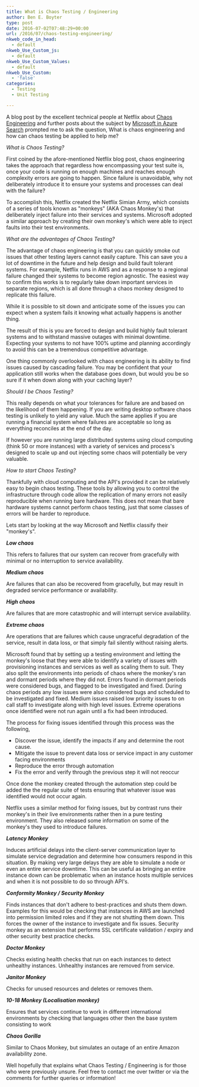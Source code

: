 ```yaml
---
title: What is Chaos Testing / Engineering
author: Ben E. Boyter
type: post
date: 2016-07-02T07:48:29+00:00
url: /2016/07/chaos-testing-engineering/
nkweb_code_in_head:
  - default
nkweb_Use_Custom_js:
  - default
nkweb_Use_Custom_Values:
  - default
nkweb_Use_Custom:
  - 'false'
categories:
  - Testing
  - Unit Testing

---
```

A blog post by the excellent technical people at Netflix about [Chaos Engineering][1] and further posts about the subject by [Microsoft in Azure Search][2] prompted me to ask the question, What is chaos engineering and how can chaos testing be applied to help me?

_What is Chaos Testing?_

First coined by the afore-mentioned Netflix blog post, chaos engineering takes the approach that regardless how encompassing your test suite is, once your code is running on enough machines and reaches enough complexity errors are going to happen. Since failure is unavoidable, why not deliberately introduce it to ensure your systems and processes can deal with the failure?

To accomplish this, Netflix created the Netflix Simian Army, which consists of a series of tools known as "monkeys" (AKA Chaos Monkey's) that deliberately inject failure into their services and systems. Microsoft adopted a similar approach by creating their own monkey's which were able to inject faults into their test environments.

_What are the advantages of Chaos Testing?_

The advantage of chaos engineering is that you can quickly smoke out issues that other testing layers cannot easily capture. This can save you a lot of downtime in the future and help design and build fault tolerant systems. For example, Netflix runs in AWS and as a response to a regional failure changed their systems to become region agnostic. The easiest way to confirm this works is to regularly take down important services in separate regions, which is all done through a chaos monkey designed to replicate this failure.

While it is possible to sit down and anticipate some of the issues you can expect when a system fails it knowing what actually happens is another thing.

The result of this is you are forced to design and build highly fault tolerant systems and to withstand massive outages with minimal downtime. Expecting your systems to not have 100% uptime and planning accordingly to avoid this can be a tremendous competitive advantage.

One thing commonly overlooked with chaos engineering is its ability to find issues caused by cascading failure. You may be confident that your application still works when the database goes down, but would you be so sure if it when down along with your caching layer?

_Should I be Chaos Testing?_

This really depends on what your tolerances for failure are and based on the likelihood of them happening. If you are writing desktop software chaos testing is unlikely to yield any value. Much the same applies if you are running a financial system where failures are acceptable so long as everything reconciles at the end of the day.

If however you are running large distributed systems using cloud computing (think 50 or more instances) with a variety of services and process's designed to scale up and out injecting some chaos will potentially be very valuable.

_How to start Chaos Testing?_

Thankfully with cloud computing and the API's provided it can be relatively easy to begin chaos testing. These tools by allowing you to control the infrastructure through code allow the replication of many errors not easily reproducible when running bare hardware. This does not mean that bare hardware systems cannot perform chaos testing, just that some classes of errors will be harder to reproduce.

Lets start by looking at the way Microsoft and Netflix classify their "monkey's".

**_Low chaos_**
  
This refers to failures that our system can recover from gracefully with minimal or no interruption to service availability.

**_Medium chaos_**
  
Are failures that can also be recovered from gracefully, but may result in degraded service performance or availability.

**_High chaos_**
  
Are failures that are more catastrophic and will interrupt service availability.

**_Extreme chaos_**
  
Are operations that are failures which cause ungraceful degradation of the service, result in data loss, or that simply fail silently without raising alerts.

Microsoft found that by setting up a testing environment and letting the monkey's loose that they were able to identify a variety of issues with provisioning instances and services as well as scaling them to suit. They also split the environments into periods of chaos where the monkey's ran and dormant periods where they did not. Errors found in dormant periods were considered bugs, and flagged to be investigated and fixed. During chaos periods any low issues were also considered bugs and scheduled to be investigated and fixed. Medium issues raised low priority issues to on call staff to investigate along with high level issues. Extreme operations once identified were not run again until a fix had been introduced.

The process for fixing issues identified through this process was the following,

  * Discover the issue, identify the impacts if any and determine the root cause.
  * Mitigate the issue to prevent data loss or service impact in any customer facing environments
  * Reproduce the error through automation
  * Fix the error and verify through the previous step it will not reoccur

Once done the monkey created through the automation step could be added the the regular suite of tests ensuring that whatever issue was identified would not occur again.

Netflix uses a similar method for fixing issues, but by contrast runs their monkey's in their live environments rather then in a pure testing environment. They also released some information on some of the monkey's they used to introduce failures.

**_Latency Monkey_**
  
Induces artificial delays into the client-server communication layer to simulate service degradation and determine how consumers respond in this situation. By making very large delays they are able to simulate a node or even an entire service downtime. This can be useful as bringing an entire instance down can be problematic when an instance hosts multiple services and when it is not possible to do so through API's.

**_Conformity Monkey / Security Monkey_**
  
Finds instances that don't adhere to best-practices and shuts them down. Examples for this would be checking that instances in AWS are launched into permission limited roles and if they are not shutting them down. This forces the owner of the instance to investigate and fix issues. Security monkey as an extension that performs SSL certificate validation / expiry and other security best practice checks.

**_Doctor Monkey_**
  
Checks existing health checks that run on each instances to detect unhealthy instances. Unhealthy instances are removed from service.

**_Janitor Monkey_**
  
Checks for unused resources and deletes or removes them.

**_10-18 Monkey (Localisation monkey)_**
  
Ensures that services continue to work in different international environments by checking that languages other then the base system consisting to work

**_Chaos Gorilla_**
  
Similar to Chaos Monkey, but simulates an outage of an entire Amazon availability zone.

Well hopefully that explains what Chaos Testing / Engineering is for those who were previously unsure. Feel free to contact me over twitter or via the comments for further queries or information!

 [1]: http://techblog.netflix.com/2014/09/introducing-chaos-engineering.html
 [2]: http://azure.microsoft.com/blog/2015/07/01/inside-azure-search-chaos-engineering